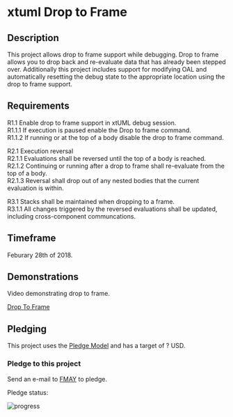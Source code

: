 # xtuml Drop to Frame

## Description

This project allows drop to frame support while debugging.  Drop to frame allows you to drop back and re-evaluate data that has already been stepped over.  Additionally this project includes support for modifying OAL and automatically resetting the debug state to the appropriate location using the drop to frame support.

## Requirements

R1.1 Enable drop to frame support in xtUML debug session.   
R1.1.1 If execution is paused enable the Drop to frame command.  
R1.1.2 If running or at the top of a body disable the drop to frame command.  

R2.1 Execution reversal  
R2.1.1 Evaluations shall be reversed until the top of a body is reached.  
R2.1.2 Continuing or running after a drop to frame shall re-evaluate from the top of a body.  
R2.1.3 Reversal shall drop out of any nested bodies that the current evaluation is within.  

R3.1 Stacks shall be maintained when dropping to a frame.  
R3.1.1  All changes triggered by the reversed evaluations shall be updated, including cross-component communcations.  

## Timeframe  

Feburary 28th of 2018.    

## Demonstrations

Video demonstrating drop to frame.

<a id="Drop To Frame"></a>[Drop To Frame](https://youtu.be/1Z1rxAr0sxc)

## Pledging

This project uses the <a id="Pledge Model"></a>[Pledge Model](https://fmaysoftware.com/about/pledging) and has a target of ? USD.  

### Pledge to this project
Send an e-mail to [FMAY](mailto:travis.london@gmail.com) to pledge.  

Pledge status:  

![progress](http://progressed.io/bar/0 "progress")
 
